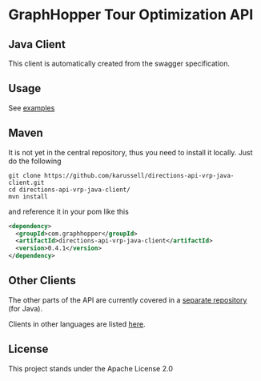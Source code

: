# GraphHopper Tour Optimization API

## Java Client

This client is automatically created from the swagger specification.

## Usage

See [examples](https://github.com/karussell/directions-api-vrp-java-client/tree/master/src/main/java/com/graphhopper/api/vrp/example)

## Maven
It is not yet in the central repository, thus you need to install it locally. Just do the following

```
git clone https://github.com/karussell/directions-api-vrp-java-client.git
cd directions-api-vrp-java-client/
mvn install
```
and reference it in your pom like this

```xml
<dependency>
  <groupId>com.graphhopper</groupId>
  <artifactId>directions-api-vrp-java-client</artifactId>
  <version>0.4.1</version>
</dependency>
```

## Other Clients

The other parts of the API are currently covered in a [separate repository](https://github.com/graphhopper/directions-api-java-client) (for Java). 

Clients in other languages are listed [here](https://github.com/graphhopper/directions-api/blob/master/README.md#api-clients-and-examples).

## License

This project stands under the Apache License 2.0
